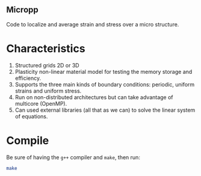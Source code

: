 ## Micropp

Code to localize and average strain and stress over a micro structure.

# Characteristics

1. Structured grids 2D or 3D
2. Plasticity non-linear material model for testing the memory storage and efficiency.
3. Supports the three main kinds of boundary conditions: periodic, uniform strains and uniform stress.
4. Run on non-distributed architectures but can take advantage of multicore (OpenMP).
5. Can used external libraries (all that as we can) to solve the linear system of equations.

# Compile

Be sure of having the `g++` compiler and `make`, then run:
```bash
make
```
